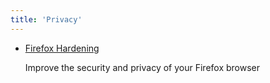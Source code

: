 ```yaml
---
title: 'Privacy'
---
```


-   [Firefox Hardening](https://chrisx.xyz/blog/yet-another-firefox-hardening-guide/)

    Improve the security and privacy of your Firefox browser